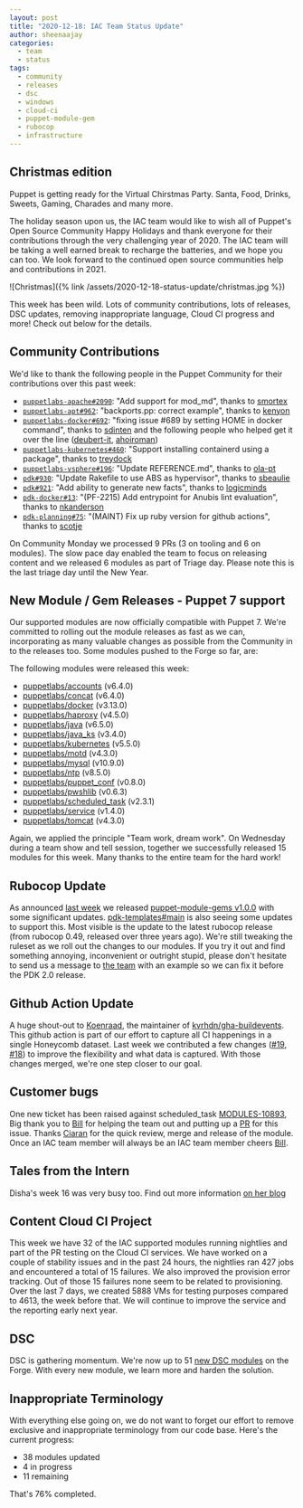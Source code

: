 ```yaml
---
layout: post
title: "2020-12-18: IAC Team Status Update"
author: sheenaajay
categories:
  - team
  - status
tags:
  - community
  - releases
  - dsc
  - windows
  - cloud-ci
  - puppet-module-gem
  - rubocop
  - infrastructure
---
```


## Christmas edition
Puppet is getting ready for the Virtual Chirstmas Party.
Santa, Food, Drinks, Sweets, Gaming, Charades and many more.

The holiday season upon us, the IAC team would like to wish all of Puppet's Open Source Community Happy Holidays and thank everyone for their contributions through the very challenging year of 2020.
The IAC team will be taking a well earned break to recharge the batteries, and we hope you can too.
We look forward to the continued open source communities help and contributions in 2021.

![Christmas]({% link /assets/2020-12-18-status-update/christmas.jpg %})

This week has been wild.
Lots of community contributions, lots of releases, DSC updates, removing inappropriate language, Cloud CI progress and more! Check out below for the details.

## Community Contributions

We'd like to thank the following people in the Puppet Community for their contributions over this past week:

- [`puppetlabs-apache#2090`][puppetlabs-apache-pr-2090]: "Add support for mod_md", thanks to [smortex][smortex]
- [`puppetlabs-apt#962`][puppetlabs-apt-pr-962]: "backports.pp: correct example", thanks to [kenyon][kenyon]
- [`puppetlabs-docker#692`][puppetlabs-docker-pr-692]: "fixing issue #689 by setting HOME in docker command", thanks to [sdinten][sdinten] and the following people who helped get it over the line ([deubert-it][deubert-it], [ahoiroman][ahoiroman])
- [`puppetlabs-kubernetes#460`][puppetlabs-kubernetes-pr-460]: "Support installing containerd using a package", thanks to [treydock][treydock]
- [`puppetlabs-vsphere#196`][puppetlabs-vsphere-pr-196]: "Update REFERENCE.md", thanks to [ola-pt][ola-pt]
- [`pdk#930`][pdk-pr-930]: "Update Rakefile to use ABS as hypervisor", thanks to [sbeaulie][sbeaulie]
- [`pdk#921`][pdk-pr-921]: "Add ability to generate new facts", thanks to [logicminds][logicminds]
- [`pdk-docker#13`][pdk-docker-pr-13]: "(PF-2215) Add entrypoint for Anubis lint evaluation", thanks to [nkanderson][nkanderson]
- [`pdk-planning#75`][pdk-planning-pr-75]: "(MAINT) Fix up ruby version for github actions", thanks to [scotje][scotje]

On Community Monday we processed 9 PRs (3 on tooling and 6 on modules).
The slow pace day enabled the team to focus on releasing content and we released 6 modules as part of Triage day. Please note this is the last triage day until the New Year.

## New Module / Gem Releases - Puppet 7 support

Our supported modules are now officially compatible with Puppet 7.
We're committed to rolling out the module releases as fast as we can, incorporating as many valuable changes as possible from the Community in to the releases too.
Some modules pushed to the Forge so far, are:

The following modules were released this week:

- [puppetlabs/accounts](https://forge.puppet.com/puppetlabs/accounts) (v6.4.0)
- [puppetlabs/concat](https://forge.puppet.com/puppetlabs/concat) (v6.4.0)
- [puppetlabs/docker](https://forge.puppet.com/puppetlabs/docker) (v3.13.0)
- [puppetlabs/haproxy](https://forge.puppet.com/puppetlabs/haproxy) (v4.5.0)
- [puppetlabs/java](https://forge.puppet.com/puppetlabs/java) (v6.5.0)
- [puppetlabs/java_ks](https://forge.puppet.com/puppetlabs/java_ks) (v3.4.0)
- [puppetlabs/kubernetes](https://forge.puppet.com/puppetlabs/kubernetes) (v5.5.0)
- [puppetlabs/motd](https://forge.puppet.com/puppetlabs/motd) (v4.3.0)
- [puppetlabs/mysql](https://forge.puppet.com/puppetlabs/mysql) (v10.9.0)
- [puppetlabs/ntp](https://forge.puppet.com/puppetlabs/ntp) (v8.5.0)
- [puppetlabs/puppet_conf](https://forge.puppet.com/puppetlabs/puppet_conf) (v0.8.0)
- [puppetlabs/pwshlib](https://forge.puppet.com/puppetlabs/pwshlib) (v0.6.3)
- [puppetlabs/scheduled_task](https://forge.puppet.com/puppetlabs/scheduled_task) (v2.3.1)
- [puppetlabs/service](https://forge.puppet.com/puppetlabs/service) (v1.4.0)
- [puppetlabs/tomcat](https://forge.puppet.com/puppetlabs/tomcat) (v4.3.0)

Again, we applied the principle "Team work, dream work".
On Wednesday during a team show and tell session, together we successfully released 15 modules for this week.
Many thanks to the entire team for the hard work!

## Rubocop Update
As announced [last week](https://puppetlabs.github.io/iac/team/status/2020/12/11/status-update.html#preparing-for-pdk-20) we released [puppet-module-gems v1.0.0](https://github.com/puppetlabs/puppet-module-gems/blob/main/CHANGELOG.md#100) with some significant updates.
[pdk-templates#main](https://github.com/puppetlabs/pdk-templates) is also seeing some updates to support this.
Most visible is the update to the latest rubocop release (from rubocop 0.49, released over three years ago).
We're still tweaking the ruleset as we roll out the changes to our modules.
If you try it out and find something annoying, inconvenient or outright stupid, please don't hesitate to send us a message to [the team](mailto:ia_content@puppet.com) with an example so we can fix it before the PDK 2.0 release.

## Github Action Update
A huge shout-out to [Koenraad](https://github.com/kvrhdn), the maintainer of [kvrhdn/gha-buildevents](https://github.com/kvrhdn/gha-buildevents).
This github action is part of our effort to capture all CI happenings in a single Honeycomb dataset.
Last week we contributed a few changes ([#19](https://github.com/kvrhdn/gha-buildevents/pull/19), [#18](https://github.com/kvrhdn/gha-buildevents/pull/18)) to improve the flexibility and what data is captured.
With those changes merged, we're one step closer to our goal.

## Customer bugs
One new ticket has been raised against scheduled_task [MODULES-10893](https://tickets.puppetlabs.com/browse/MODULES-10893), Big thank you to [Bill][Bill] for helping the team out and putting up a [PR](https://github.com/puppetlabs/puppetlabs-scheduled_task/pull/175) for this issue. Thanks [Ciaran][Ciaran] for the quick review, merge and release of the module.
Once an IAC team member will always be an IAC team member cheers [Bill][Bill].

## Tales from the Intern

Disha's week 16 was very busy too. Find out more information [on her blog](https://puppetlabs.github.io/iac/docs/life_of_intern.html)

## Content Cloud CI Project
This week we have 32 of the IAC supported modules running nightlies and part of the PR testing on the Cloud CI services.
We have worked on a couple of stability issues and in the past 24 hours, the nightlies ran 427 jobs and encountered a total of 15 failures.
We also improved the provision error tracking. Out of those 15 failures none seem to be related to provisioning.
Over the last 7 days, we created 5888 VMs for testing purposes compared to 4613, the week before that.
We will continue to improve the service and the reporting early next year.

## DSC

DSC is gathering momentum. We're now up to 51 [new DSC modules](https://forge.puppet.com/dsc) on the Forge. With every new module, we learn more and harden the solution.

## Inappropriate Terminology

With everything else going on, we do not want to forget our effort to remove exclusive and inappropriate terminology from our code base. Here's the current progress:

- 38 modules updated
- 4 in progress
- 11 remaining

That's 76% completed.

  [puppetlabs-concat]: https://github.com/puppetlabs/puppetlabs-concat
  [puppetlabs-docker]: https://github.com/puppetlabs/puppetlabs-docker
  [puppetlabs-firewall]: http://github.com/puppetlabs/puppetlabs-firewall
  [puppetlabs-haproxy]: https://github.com/puppetlabs/puppetlabs-haproxy
  [puppetlabs-motd]: https://github.com/puppetlabs/puppetlabs-motd
  [puppetlabs-tomcat]: https://github.com/puppetlabs/puppetlabs-tomcat
  [puppetlabs-kubernetes]: https://github.com/puppetlabs/puppetlabs-kubernetes
  [puppetlabs-scheduled_task]: https://github.com/puppetlabs/puppetlabs-scheduled_task
  [puppetlabs-service]: https://github.com/puppetlabs/puppetlabs-service
  [puppetlabs-puppet_conf]: https://github.com/puppetlabs/puppetlabs-puppet_conf
  [puppetlabs-apache-pr-2090]: https://github.com/puppetlabs/puppetlabs-apache/pull/2090
  [smortex]: https://github.com/smortex
  [puppetlabs-apt-pr-962]: https://github.com/puppetlabs/puppetlabs-apt/pull/962
  [kenyon]: https://github.com/kenyon
  [puppetlabs-docker-pr-692]: https://github.com/puppetlabs/puppetlabs-docker/pull/692
  [sdinten]: https://github.com/sdinten
  [deubert-it]: https://github.com/deubert-it
  [ahoiroman]: https://github.com/ahoiroman
  [puppetlabs-kubernetes-pr-460]: https://github.com/puppetlabs/puppetlabs-kubernetes/pull/460
  [treydock]: https://github.com/treydock
  [puppetlabs-vsphere-pr-196]: https://github.com/puppetlabs/puppetlabs-vsphere/pull/196
  [ola-pt]: https://github.com/ola-pt
  [pdk-pr-930]: https://github.com/puppetlabs/pdk/pull/930
  [sbeaulie]: https://github.com/sbeaulie
  [pdk-pr-921]: https://github.com/puppetlabs/pdk/pull/921
  [logicminds]: https://github.com/logicminds
  [pdk-docker-pr-13]: https://github.com/puppetlabs/pdk-docker/pull/13
  [nkanderson]: https://github.com/nkanderson
  [pdk-planning-pr-75]: https://github.com/puppetlabs/pdk-planning/pull/75
  [scotje]: https://github.com/scotje

  [Adrian]:             https://github.com/adrianiurca
  [Ben]:                https://github.com/binford2k
  [Ciaran]:             https://github.com/sanfrancrisko
  [Daiana]:             https://github.com/daianamezdrea
  [Danny]:              https://github.com/carabasdaniel
  [DavidSchmitt]:       https://github.com/DavidS
  [DavidSwan]:          https://github.com/david22swan
  [Disha]:              https://github.com/Disha-maker
  [Lore]:               https://github.com/lionce
  [Michael]:            https://github.com/michaeltlombardi
  [Paula]:              https://github.com/pmcmaw
  [Sheena]:             https://github.com/sheenaajay
  [Bill]:               https://github.com/RandomNoun7
  [Supported Modules]:  https://puppetlabs.github.io/iac/modules/
  [Tools]:              https://puppetlabs.github.io/iac/tools/
